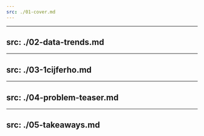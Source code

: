 ```yaml
---
src: ./01-cover.md
---
```


---
src: ./02-data-trends.md
---

---
src: ./03-1cijferho.md
---

---
src: ./04-problem-teaser.md
---

---
src: ./05-takeaways.md
---
